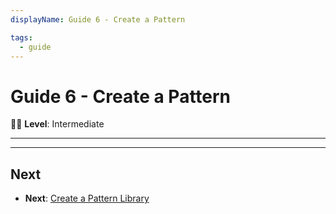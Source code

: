 ```yaml
---
displayName: Guide 6 - Create a Pattern

tags:
  - guide
---
```


# Guide 6 - Create a Pattern

:woman_student: **Level**: Intermediate

---

---

## Next

* **Next**: [Create a Pattern Library](./doc/docs/guides/create-library?guides-enabled=true)
